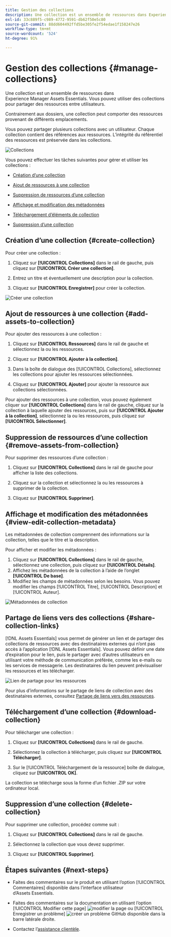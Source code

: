 ```yaml
---
title: Gestion des collections
description: Une collection est un ensemble de ressources dans Experience Manager Assets Essentials. Vous pouvez utiliser des collections pour partager des ressources entre utilisateurs.
exl-id: 33c889f5-c989-4772-9591-db62f50e5c80
source-git-commit: 88dd604492ffd5be305fe2f54edae1f158247e26
workflow-type: tm+mt
source-wordcount: '524'
ht-degree: 91%

---
```


# Gestion des collections {#manage-collections}

Une collection est un ensemble de ressources dans Experience Manager Assets Essentials. Vous pouvez utiliser des collections pour partager des ressources entre utilisateurs.

Contrairement aux dossiers, une collection peut comporter des ressources provenant de différents emplacements.

<!--
You can share collections with various users that are assigned different levels of privileges, including viewing, editing, and so on.
-->

Vous pouvez partager plusieurs collections avec un utilisateur. Chaque collection contient des références aux ressources. L’intégrité du référentiel des ressources est préservée dans les collections.

![Collections](assets/collections.png)

Vous pouvez effectuer les tâches suivantes pour gérer et utiliser les collections :

* [Création d’une collection](#create-collection)

* [Ajout de ressources à une collection](#add-assets-to-collection)

* [Suppression de ressources d’une collection](#remove-assets-from-collection)

* [Affichage et modification des métadonnées](#view-edit-collection-metadata)

* [Téléchargement d’éléments de collection](#download-collection-elements)

* [Suppression d’une collection](#delete-collection)

## Création d’une collection {#create-collection}

Pour créer une collection :

1. Cliquez sur **[!UICONTROL Collections]** dans le rail de gauche, puis cliquez sur **[!UICONTROL Créer une collection]**.

1. Entrez un titre et éventuellement une description pour la collection.

1. Cliquez sur **[!UICONTROL Enregistrer]** pour créer la collection.

![Créer une collection](assets/create-collection.png)

<!--

1. Select if you need to a create a Private collection or a Public collection.

   A Public collection is available for viewing and editing to all users. However, if you are a non-administrator user, a Private collection is available for viewing and editing only to users with the appropriate [permissions](#manage-collection-access). 

-->

## Ajout de ressources à une collection {#add-assets-to-collection}

Pour ajouter des ressources à une collection :

1. Cliquez sur **[!UICONTROL Ressources]** dans le rail de gauche et sélectionnez la ou les ressources.

1. Cliquez sur **[!UICONTROL Ajouter à la collection]**.

1. Dans la boîte de dialogue des [!UICONTROL Collections], sélectionnez les collections pour ajouter les ressources sélectionnées.

1. Cliquez sur **[!UICONTROL Ajouter]** pour ajouter la ressource aux collections sélectionnées.

Pour ajouter des ressources à une collection, vous pouvez également cliquer sur **[!UICONTROL Collections]** dans le rail de gauche, cliquez sur la collection à laquelle ajouter des ressources, puis sur **[!UICONTROL Ajouter à la collection]**, sélectionnez la ou les ressources, puis cliquez sur **[!UICONTROL Sélectionner]**.

## Suppression de ressources d’une collection {#remove-assets-from-collection}

Pour supprimer des ressources d’une collection :

1. Cliquez sur **[!UICONTROL Collections]** dans le rail de gauche pour afficher la liste des collections.

1. Cliquez sur la collection et sélectionnez la ou les ressources à supprimer de la collection.

1. Cliquez sur **[!UICONTROL Supprimer]**.

<!--

## Manage access to a Private collection {#manage-collection-access}

The permission management for collections function in the same manner as folders in [!DNL Assets Essentials]. Administrators can manage the access levels for collections available in the repository. As an administrator, you can create user groups and assign permissions to those groups to manage access levels. You can also delegate the permission management privileges to user groups at the collection-level.

For more information, see [Manage permissions for folders and collections](manage-permissions.md).

-->

<!--

## Search a collection {#search-collections}

Click **[!UICONTROL Collections]** in the left rail and use the Search box to specify a text as the criteria to search for a collection. [!DNL Assets Essentials] uses the specified text to search collection names, metadata including tags defined for a collection and returns appropriate results.

>[!NOTE]
>
>Assets Essentials performs search in collections available at the root level. It does not perform search in assets and folders available in collections.

-->

## Affichage et modification des métadonnées {#view-edit-collection-metadata}

Les métadonnées de collection comprennent des informations sur la collection, telles que le titre et la description.

Pour afficher et modifier les métadonnées :

1. Cliquez sur **[!UICONTROL Collections]** dans le rail de gauche, sélectionnez une collection, puis cliquez sur **[!UICONTROL Détails]**.
1. Affichez les métadonnées de la collection à l’aide de l’onglet **[!UICONTROL De base]**.
1. Modifiez les champs de métadonnées selon les besoins. Vous pouvez modifier les champs [!UICONTROL Titre], [!UICONTROL Description] et [!UICONTROL Auteur].

![Métadonnées de collection](assets/collection-metadata.png)

## Partage de liens vers des collections {#share-collection-links}

[!DNL Assets Essentials] vous permet de générer un lien et de partager des collections de ressources avec des destinataires externes qui n’ont pas accès à l’application [!DNL Assets Essentials]. Vous pouvez définir une date d’expiration pour le lien, puis le partager avec d’autres utilisateurs en utilisant votre méthode de communication préférée, comme les e-mails ou les services de messagerie. Les destinataires du lien peuvent prévisualiser les ressources et les télécharger.

![Lien de partage pour les ressources](assets/share-link-collections.png)

Pour plus d’informations sur le partage de liens de collection avec des destinataires externes, consultez [Partage de liens vers des ressources](share-links-for-assets.md).

## Téléchargement d’une collection {#download-collection}

Pour télécharger une collection :

1. Cliquez sur **[!UICONTROL Collections]** dans le rail de gauche.

1. Sélectionnez la collection à télécharger, puis cliquez sur **[!UICONTROL Télécharger]**.

1. Sur le [!UICONTROL Téléchargement de la ressource] boîte de dialogue, cliquez sur **[!UICONTROL OK]**.

La collection se télécharge sous la forme d’un fichier .ZIP sur votre ordinateur local.

## Suppression d’une collection {#delete-collection}

Pour supprimer une collection, procédez comme suit :

1. Cliquez sur **[!UICONTROL Collections]** dans le rail de gauche.

1. Sélectionnez la collection que vous devez supprimer.

1. Cliquez sur **[!UICONTROL Supprimer]**.

## Étapes suivantes {#next-steps}

* Faites des commentaires sur le produit en utilisant l’option [!UICONTROL Commentaires] disponible dans l’interface utilisateur d’Assets Essentials.

* Faites des commentaires sur la documentation en utilisant l’option [!UICONTROL Modifier cette page] ![modifier la page](assets/do-not-localize/edit-page.png) ou [!UICONTROL Enregistrer un problème] ![créer un problème GitHub](assets/do-not-localize/github-issue.png) disponible dans la barre latérale droite.

* Contactez l’[assistance clientèle](https://experienceleague.adobe.com/?support-solution=General&amp;lang=fr#support).
